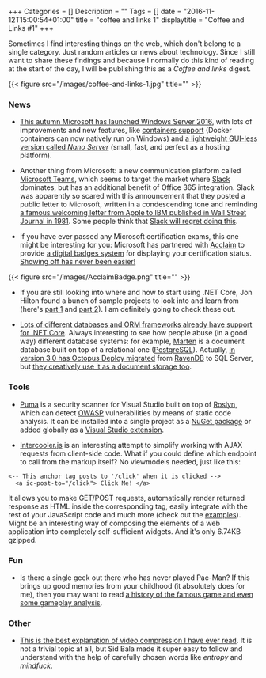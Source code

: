 +++
Categories = []
Description = ""
Tags = []
date = "2016-11-12T15:00:54+01:00"
title = "coffee and links 1"
displaytitle = "Coffee and Links #1"
+++

Sometimes I find interesting things on the web, which don't belong to a single category. Just random articles or news about technology. Since I still want to share these findings and because I normally do this kind of reading at the start of the day, I will be publishing this as a *Coffee and links* digest.

{{< figure src="/images/coffee-and-links-1.jpg" title="" >}}

### News

* [This autumn Microsoft has launched Windows Server 2016](https://blogs.technet.microsoft.com/hybridcloud/2016/09/26/announcing-the-launch-of-windows-server-2016/), with lots of improvements and new features, like [containers support](https://blog.docker.com/2016/09/build-your-first-docker-windows-server-container/) (Docker containers can now natively run on Windows) and [a lightweight GUI-less version called *Nano Server*](https://technet.microsoft.com/en-us/windows-server-docs/get-started/getting-started-with-nano-server) (small, fast, and perfect as a hosting platform).

* Another thing from Microsoft: a new communication platform called [Microsoft Teams](https://products.office.com/en-us/microsoft-teams/group-chat-software), which seems to target the market where [Slack](https://slack.com/) dominates, but has an additional benefit of Office 365 integration. Slack was apparently so scared with this announcement that they posted a public letter to Microsoft, written in a condescending tone and reminding [a famous welcoming letter from Apple to IBM published in Wall Street Journal in 1981](http://aaplinvestors.net/marketing/seriously/). Some people think that [Slack will regret doing this](http://www.theverge.com/2016/11/3/13504932/slack-microsoft-teams-letter-wtf).

* If you have ever passed any Microsoft certification exams, this one might be interesting for you: Microsoft has partnered with [Acclaim](https://www.youracclaim.com/) to provide [a digital badges system](https://www.microsoft.com/en-us/learning/badges.aspx#mcsa) for displaying your certification status. [Showing off has never been easier!](https://www.youracclaim.com/badges/e7345db9-f7c8-4727-b020-3aeceb39b3d6/public_url)

{{< figure src="/images/AcclaimBadge.png" title="" >}}

* If you are still looking into where and how to start using .NET Core, Jon Hilton found a bunch of sample projects to look into and learn from (here's [part 1](https://jonhilton.net/2016/10/12/learning-dotnet-core-by-example/) and [part 2](https://jonhilton.net/2016/11/03/learn-dot-net-core-by-example-part-ii/)). I am definitely going to check these out.

* [Lots of different databases and ORM frameworks already have support for .NET Core](https://blogs.msdn.microsoft.com/dotnet/2016/11/09/net-core-data-access/). Always interesting to see how people abuse (in a good way) different database systems: for example, [Marten](http://dontcodetired.com/blog/post/NET-Document-Databases-with-Marten) is a document database built on top of a relational one ([PostgreSQL](https://www.postgresql.org/)). Actually, [in version 3.0 has Octopus Deploy migrated](https://octopus.com/blog/3.0-switching-to-sql) from [RavenDB](https://ravendb.net/) to SQL Server, but [they creatively use it as a document storage too](https://octopus.com/blog/sql-as-document-store).

### Tools

* [Puma](https://www.pumascan.com/) is a security scanner for Visual Studio built on top of [Roslyn](https://github.com/dotnet/roslyn), which can detect [OWASP](https://www.owasp.org) vulnerabilities by means of static code analysis. It can be installed into a single project as a [NuGet package](https://www.nuget.org/packages/Puma.Security.Rules/) or added globally as a [Visual Studio extension](https://visualstudiogallery.msdn.microsoft.com/80206c43-348b-4a21-9f84-a4d4f0d85007).

* [Intercooler.js](http://intercoolerjs.org/) is an interesting attempt to simplify working with AJAX requests from client-side code. What if you could define which endpoint to call from the markup itself? No viewmodels needed, just like this:
```
<-- This anchor tag posts to '/click' when it is clicked -->
  <a ic-post-to="/click"> Click Me! </a>
```
It allows you to make GET/POST requests, automatically render returned response as HTML inside the corresponding tag, easily integrate with the rest of your JavaScript code and much more (check out the [examples](http://intercoolerjs.org/examples/index.html)). Might be an interesting way of composing the elements of a web application into completely self-sufficient widgets. And it's only 6.74KB gzipped. 

### Fun

* Is there a single geek out there who has never played Pac-Man? If this brings up good memories from your childhood (it absolutely does for me), then you may want to read [a history of the famous game and even some gameplay analysis](http://www.gamasutra.com/view/feature/3938/the_pacman_dossier.php?print=1).

### Other

* [This is the best explanation of video compression I have ever read](https://sidbala.com/h-264-is-magic). It is not a trivial topic at all, but Sid Bala made it super easy to follow and understand with the help of carefully chosen words like *entropy* and *mindfuck*.   